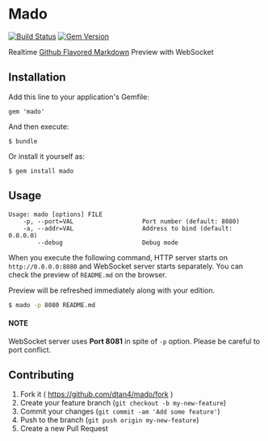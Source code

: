 # Mado
[![Build Status](https://travis-ci.org/dtan4/mado.svg?branch=master)](https://travis-ci.org/dtan4/mado)
[![Gem Version](https://badge.fury.io/rb/mado.svg)](http://badge.fury.io/rb/mado)

Realtime [Github Flavored Markdown](https://help.github.com/articles/github-flavored-markdown) Preview with WebSocket

## Installation

Add this line to your application's Gemfile:

    gem 'mado'

And then execute:

    $ bundle

Or install it yourself as:

    $ gem install mado

## Usage

```
Usage: mado [options] FILE
    -p, --port=VAL                   Port number (default: 8080)
    -a, --addr=VAL                   Address to bind (default: 0.0.0.0)
        --debug                      Debug mode
```

When you execute the following command, HTTP server starts on `http://0.0.0.0:8080` and WebSocket server starts separately.
You can check the preview of `README.md` on the browser.

Preview will be refreshed immediately along with your edition.

```sh
$ mado -p 8080 README.md
```

#### NOTE

WebSocket server uses **Port 8081** in spite of `-p` option.
Please be careful to port conflict.

## Contributing

1. Fork it ( https://github.com/dtan4/mado/fork )
2. Create your feature branch (`git checkout -b my-new-feature`)
3. Commit your changes (`git commit -am 'Add some feature'`)
4. Push to the branch (`git push origin my-new-feature`)
5. Create a new Pull Request
